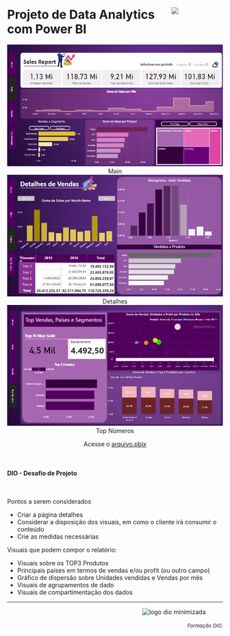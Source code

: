 <div align="left">
    <figure>
    <img src="https://hermes.dio.me/tracks/b9b2973e-b2be-4bf0-b6b2-57a6c8354a95.png" class="logo" width="80" align="right">
  </figure>
    <h1>Projeto de Data Analytics com Power BI</h1>
</div>
<div align="center">
    <img src="images/main.png" width="600">
    <span> Main </span>
    <img src="images/details.png" width="600">
    <span> Detalhes </span>
    <img src="images/top_numbers.png" width="600">
    <span> Top Números </span>
    <p>Acesse o <a href="https://github.com/83Rafa/power_bi_analyst/new/main/desafio_de_projeto_7)">arquivo.pbix</a></p>
    <br>
</div>
<div>
    <h4>DIO - Desafio de Projeto</h4>
    <br>
    <p>Pontos a serem considerados</p>
    <ul>
      <li>Criar a página detalhes</li>
      <li>Considerar a disposição dos visuais, em como o cliente irá consumir o conteúdo</li>
      <li>Crie as medidas necessárias</li>
     </ul>
  <p>Visuais que podem compor o relatório:</p>
  <ul>
      <li>Visuais sobre os TOP3 Produtos</li>
      <li>Principais países em termos de vendas e/ou profit (ou outro campo)</li>
      <li>Gráfico de dispersão sobre Unidades vendidas e Vendas por mês</li>
      <li>Visuais de agrupamentos de dado</li>
      <li>Visuais de compartimentação dos dados</li>
     </ul>
</div>
  <hr>

<footer>
  <div class="logotipo" align="right">
    <figure>
      <img src="https://hermes.digitalinnovation.one/assets/diome/logo-minimized.png" alt="logo dio minimizada" class="sc-TRNrF kCkrow" width="80">
    </figure>
  </div>
  <div class="small-subtitle" align="right">
    <p><small><i>Formação DIO.</i></small></p>
  </div>
</footer>
